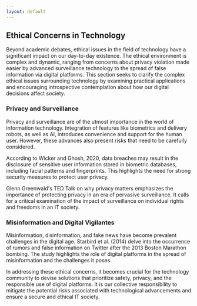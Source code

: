 ```yaml
---
layout: default
---
```


## Ethical Concerns in Technology

Beyond academic debates, ethical issues in the field of technology have a significant impact on our day-to-day existence. The ethical environment is complex and dynamic, ranging from concerns about privacy violation made easier by advanced surveillance technology to the spread of false information via digital platforms. This section seeks to clarify the complex ethical issues surrounding technology by examining practical applications and encouraging introspective contemplation about how our digital decisions affect society.

### Privacy and Surveillance

Privacy and surveillance are of the utmost importance in the world of information technology. Integration of features like biometrics and delivery robots, as well as AI, introduces convenience and support for the human user. However, these advances also present risks that need to be carefully considered.

According to Wicker and Ghosh, 2020, data breaches may result in the disclosure of sensitive user information stored in biometric databases, including facial patterns and fingerprints. This highlights the need for strong security measures to protect user privacy.

Glenn Greenwald's TED Talk on why privacy matters emphasizes the importance of protecting privacy in an era of pervasive surveillance. It calls for a critical examination of the impact of surveillance on individual rights and freedoms in an IT society.

### Misinformation and Digital Vigilantes

Misinformation, disinformation, and fake news have become prevalent challenges in the digital age. Starbird et al. (2014) delve into the occurrence of rumors and false information on Twitter after the 2013 Boston Marathon bombing. The study highlights the role of digital platforms in the spread of misinformation and the challenges it poses.

In addressing these ethical concerns, it becomes crucial for the technology community to devise solutions that prioritize safety, privacy, and the responsible use of digital platforms. It is our collective responsibility to mitigate the potential risks associated with technological advancements and ensure a secure and ethical IT society.

